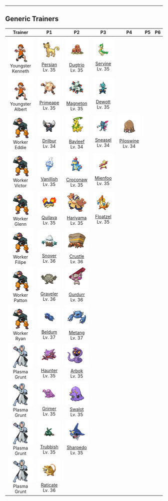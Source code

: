 ---

## Generic Trainers</h3>

| Trainer | P1 | P2 | P3 | P4 | P5 | P6 |
|:-------:|:--:|:--:|:--:|:--:|:--:|:--:|
| ![Youngster Kenneth](../../assets/trainers/youngster.png "Youngster Kenneth")<br>Youngster Kenneth | ![Persian](../../assets/sprites/persian/front.png)<br>[Persian](../../pokemon/persian.md/)<br>Lv. 35 | ![Dugtrio](../../assets/sprites/dugtrio/front.png)<br>[Dugtrio](../../pokemon/dugtrio.md/)<br>Lv. 35 | ![Servine](../../assets/sprites/servine/front.png)<br>[Servine](../../pokemon/servine.md/)<br>Lv. 35 |
| ![Youngster Albert](../../assets/trainers/youngster.png "Youngster Albert")<br>Youngster Albert | ![Primeape](../../assets/sprites/primeape/front.png)<br>[Primeape](../../pokemon/primeape.md/)<br>Lv. 35 | ![Magneton](../../assets/sprites/magneton/front.png)<br>[Magneton](../../pokemon/magneton.md/)<br>Lv. 35 | ![Dewott](../../assets/sprites/dewott/front.png)<br>[Dewott](../../pokemon/dewott.md/)<br>Lv. 35 |
| ![Worker Eddie](../../assets/trainers/worker.png "Worker Eddie")<br>Worker Eddie | ![Drilbur](../../assets/sprites/drilbur/front.png)<br>[Drilbur](../../pokemon/drilbur.md/)<br>Lv. 34 | ![Bayleef](../../assets/sprites/bayleef/front.png)<br>[Bayleef](../../pokemon/bayleef.md/)<br>Lv. 34 | ![Sneasel](../../assets/sprites/sneasel/front.png)<br>[Sneasel](../../pokemon/sneasel.md/)<br>Lv. 34 | ![Piloswine](../../assets/sprites/piloswine/front.png)<br>[Piloswine](../../pokemon/piloswine.md/)<br>Lv. 34 |
| ![Worker Victor](../../assets/trainers/worker.png "Worker Victor")<br>Worker Victor | ![Vanillish](../../assets/sprites/vanillish/front.png)<br>[Vanillish](../../pokemon/vanillish.md/)<br>Lv. 35 | ![Croconaw](../../assets/sprites/croconaw/front.png)<br>[Croconaw](../../pokemon/croconaw.md/)<br>Lv. 35 | ![Mienfoo](../../assets/sprites/mienfoo/front.png)<br>[Mienfoo](../../pokemon/mienfoo.md/)<br>Lv. 35 |
| ![Worker Glenn](../../assets/trainers/worker.png "Worker Glenn")<br>Worker Glenn | ![Quilava](../../assets/sprites/quilava/front.png)<br>[Quilava](../../pokemon/quilava.md/)<br>Lv. 35 | ![Hariyama](../../assets/sprites/hariyama/front.png)<br>[Hariyama](../../pokemon/hariyama.md/)<br>Lv. 35 | ![Floatzel](../../assets/sprites/floatzel/front.png)<br>[Floatzel](../../pokemon/floatzel.md/)<br>Lv. 35 |
| ![Worker Filipe](../../assets/trainers/worker.png "Worker Filipe")<br>Worker Filipe | ![Snover](../../assets/sprites/snover/front.png)<br>[Snover](../../pokemon/snover.md/)<br>Lv. 36 | ![Crustle](../../assets/sprites/crustle/front.png)<br>[Crustle](../../pokemon/crustle.md/)<br>Lv. 36 |
| ![Worker Patton](../../assets/trainers/worker.png "Worker Patton")<br>Worker Patton | ![Graveler](../../assets/sprites/graveler/front.png)<br>[Graveler](../../pokemon/graveler.md/)<br>Lv. 36 | ![Gurdurr](../../assets/sprites/gurdurr/front.png)<br>[Gurdurr](../../pokemon/gurdurr.md/)<br>Lv. 36 |
| ![Worker Ryan](../../assets/trainers/worker.png "Worker Ryan")<br>Worker Ryan | ![Beldum](../../assets/sprites/beldum/front.png)<br>[Beldum](../../pokemon/beldum.md/)<br>Lv. 37 | ![Metang](../../assets/sprites/metang/front.png)<br>[Metang](../../pokemon/metang.md/)<br>Lv. 37 |
| ![Plasma Grunt](../../assets/trainers/plasma_grunt.png "Plasma Grunt")<br>Plasma Grunt | ![Haunter](../../assets/sprites/haunter/front.png)<br>[Haunter](../../pokemon/haunter.md/)<br>Lv. 35 | ![Arbok](../../assets/sprites/arbok/front.png)<br>[Arbok](../../pokemon/arbok.md/)<br>Lv. 35 |
| ![Plasma Grunt](../../assets/trainers/plasma_grunt.png "Plasma Grunt")<br>Plasma Grunt | ![Grimer](../../assets/sprites/grimer/front.png)<br>[Grimer](../../pokemon/grimer.md/)<br>Lv. 35 | ![Swalot](../../assets/sprites/swalot/front.png)<br>[Swalot](../../pokemon/swalot.md/)<br>Lv. 35 |
| ![Plasma Grunt](../../assets/trainers/plasma_grunt.png "Plasma Grunt")<br>Plasma Grunt | ![Trubbish](../../assets/sprites/trubbish/front.png)<br>[Trubbish](../../pokemon/trubbish.md/)<br>Lv. 35 | ![Sharpedo](../../assets/sprites/sharpedo/front.png)<br>[Sharpedo](../../pokemon/sharpedo.md/)<br>Lv. 35 |
| ![Plasma Grunt](../../assets/trainers/plasma_grunt.png "Plasma Grunt")<br>Plasma Grunt | ![Raticate](../../assets/sprites/raticate/front.png)<br>[Raticate](../../pokemon/raticate.md/)<br>Lv. 36 |

